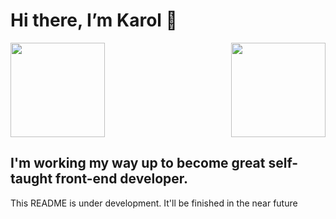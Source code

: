 # Hi there, I’m **Karol** 👋

<img height="151px" src="https://github-readme-stats.vercel.app/api?username=grzywn&show_icons=true&theme=gradient&hide=issues,contribs" />
<img align="right" height="151px" src="https://github-readme-stats.vercel.app/api/top-langs/?username=grzywn&layout=compact&langs_count=4" />

## I'm working my way up to become great self-taught front-end developer.

This README is under development. It'll be finished in the near future

